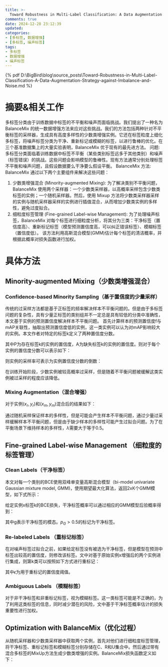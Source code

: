 ```yaml
---
title: >-
  Toward Robustness in Multi-Label Classification: A Data Augmentation Strategy against Imbalance and Noise
comments: true
date: 2024-12-28 23:12:39
updated:
categories:
- [多标签, 数据增强]
- [多标签, 噪声标签]
tags:
- 多标签
- 数据增强
- 噪声标签
---
```

{% pdf D:\BigBird\blog\source\_posts\Toward-Robustness-in-Multi-Label-Classification-A-Data-Augmentation-Strategy-against-Imbalance-and-Noise.md %}
<!-- more -->

# 摘要&相关工作
多标签分类由于训练数据中标签的不平衡和噪声而面临挑战。我们提出了一种名为 BalanceMix 的统一数据增强方法来应对这些挑战。我们的方法包括两种针对不平衡标签的采样器，生成具有高度多样性的少数类增强实例。它还在标签粒度上细化多标签，将噪声标签分类为干净、重新标记或模糊的标签，以进行鲁棒的优化。在三个基准数据集上的大量实验表明，BalanceMix 优于现有的最先进方法。
问题: 多标签分类面临着训练数据中标签不平衡（某些类别标签远多于其他类别）和噪声（标签错误）的挑战。这些问题会影响模型的鲁棒性。现有方法通常分别处理标签不平衡和噪声问题，且假设数据要么干净要么假设平衡。
BalanceMix 方法: BalanceMix 通过以下两个主要组件来解决这些问题：
1. 少数类增强混合 (Minority-augmented Mixing): 为了解决类别不平衡问题，BalanceMix 使用两个采样器：一个少数类采样器，以高概率采样包含少数类标签的实例；一个随机采样器。然后，使用 Mixup 方法将少数类采样器采样的实例与随机采样器采样的实例进行插值混合，从而增加少数类实例的多样性，避免过度拟合。
2. 细粒度标签管理 (Fine-grained Label-wise Management): 为了处理噪声标签，BalanceMix 对每个标签进行细粒度分析，将其分为三类：干净标签（置信度高）、重新标记标签（模型预测置信度高，可以纠正错误标签）、模糊标签（置信度低）。 该方法利用高斯混合模型(GMM)估计每个标签的清洁概率，并根据此概率对损失函数进行加权。
# 具体方法
## Minority-augmented Mixing（少数类增强混合）
### Confidence-based Minority Sampling（基于置信度的少量采样）

传统的过采样方法都是基于正标签的频率解决样本不平衡问题的。但是由于多标签问题的复杂性，具有少量正标签的类别组并不一定总是具有较低的分类中准确性，本文基于实例的预测置信度解决样本不平衡问题。
首先计算样本的预测置信度f与mAP关联性，抽取出预测置信度低的实例，这一类实例可以认为对mAP影响较大的实例。本文作者对特定的标签k定义了两种置信度分数。

其中P为存在标签k的实例的置信度，A为缺失标签k的实例的置信度。则对于每个实例的置信度分数可以表示如下：

则实例的采样率可表示为实例置信度分数的倒数：

在训练开始阶段，少数实例被较高概率过采样，但是随着不平衡问题被缓解这类实例被过采样的程度应该降低。
### Mixing Augmentation（混合增强）
对于实例$(x_r,y_r)$和$(x_m,y_m)$混合后的结果如下：

通过随机采样保证样本的多样性，但是可能会产生样本不平衡问题，通过少量过采样缓解样本不平衡问题，但是由于缺少样本的多样性可能产生过拟合问题。为了在平衡场景下维持样本的多样性，$\lambda$需要大于等于0.5。
## Fine-grained Label-wise Management （细粒度的标签管理）
### Clean Labels（干净标签）
本文对每一个类别的BCE使用双峰单变量高斯混合模型（bi-model univariate Gaussian mixture model, GMM)，使用期望最大化算法，返回2xK个GMM模型，如下式所示：

给定实例x标签k的BCE损失，干净标签概率可以通过相应的GMM模型后验概率得到：

其中g表示干净标签的模态。$p_G\gt0.5$的标记为干净标签。
### Re-labeled Labels （重标记标签）
在对噪声标签过拟合之前，如果给定标签没有被选为干净标签，但是模型在预测中标签出较高的置信度，则修改该标签。文中对基于原始实例x增强后的两个实例进行集成，则第k类可以按照如下方式进行重标记：

其中$\epsilon$为用于重标记的置信度阈值。
### Ambiguous Labels （模糊标签）
对于非干净标签和非重标记标签，视为模糊标签。这一类标签可能是不正确的，为了利用这类标签的信息，同时减少潜在的风险，文中基于干净标签概率估计的损失重要性进行加权。
## Optimization with BalanceMix（优化过程）
从随机采样器和少数类采样器中获取两个实例，首先对他们进行细粒度标签管理，将干净标签、重标记标签和模糊标签分别存储在C、R和U集合中。然后通过带有混合多标签的MixUp方法生成少数类增强的实例。BalanceMix损失函数定义如下：